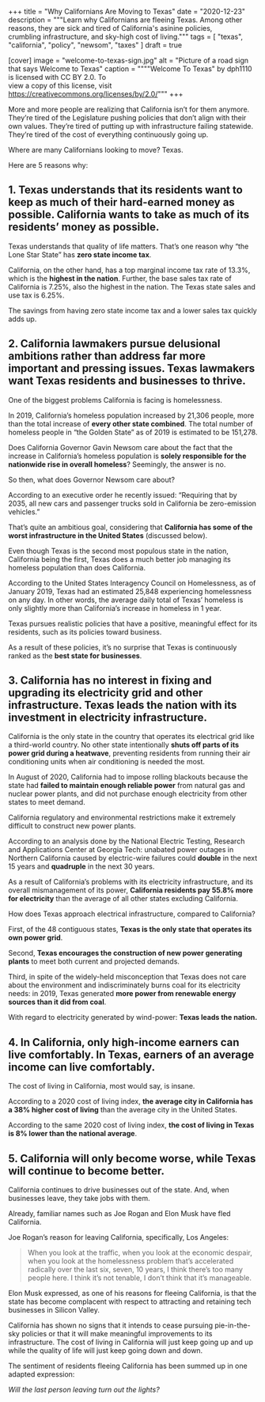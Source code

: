 +++
title = "Why Californians Are Moving to Texas"
date = "2020-12-23"
description = """Learn why Californians are fleeing Texas. Among other \
  reasons, they are sick and tired of California's asinine policies, \
  crumbling infrastructure, and sky-high cost of living."""
tags = [
  "texas",
  "california",
  "policy",
  "newsom",
  "taxes"
]
draft = true

[cover]
image = "welcome-to-texas-sign.jpg"
alt = "Picture of a road sign that says Welcome to Texas"
caption = """\"Welcome To Texas\" by dph1110 is licensed with CC BY 2.0. To \
  view a copy of this license, visit \
  https://creativecommons.org/licenses/by/2.0/"""
+++

More and more people are realizing that California isn’t for them anymore.
They’re tired of the Legislature pushing policies that don’t align with their
own values. They’re tired of putting up with infrastructure failing statewide.
They’re tired of the cost of everything continuously going up.

Where are many Californians looking to move? Texas.

Here are 5 reasons why:

## 1. Texas understands that its residents want to keep as much of their hard-earned money as possible. California wants to take as much of its residents’ money as possible.

Texas understands that quality of life matters. That’s one reason why “the
Lone Star State” has **zero state income tax**.

California, on the other hand, has a top marginal income tax rate of 13.3%,
which is the **highest in the nation**. Further, the base sales tax rate of
California is 7.25%, also the highest in the nation. The Texas state sales and
use tax is 6.25%.

The savings from having zero state income tax and a lower sales tax quickly
adds up.

## 2. California lawmakers pursue delusional ambitions rather than address far more important and pressing issues. Texas lawmakers want Texas residents and businesses to thrive.

One of the biggest problems California is facing is homelessness.

In 2019, California’s homeless population increased by 21,306 people, more
than the total increase of **every other state combined**. The total number of
homeless people in “the Golden State” as of 2019 is estimated to be 151,278.

Does California Governor Gavin Newsom care about the fact that the increase in
California’s homeless population is **solely responsible for the nationwide
rise in overall homeless**? Seemingly, the answer is no.

So then, what does Governor Newsom care about?

According to an executive order he recently issued: “Requiring that by 2035,
all new cars and passenger trucks sold in California be zero-emission
vehicles.”

That’s quite an ambitious goal, considering that **California has some of the
worst infrastructure in the United States** (discussed below).

Even though Texas is the second most populous state in the nation, California
being the first, Texas does a much better job managing its homeless population
than does California.

According to the United States Interagency Council on Homelessness, as of
January 2019, Texas had an estimated 25,848 experiencing homelessness on any
day. In other words, the average daily total of Texas’ homeless is only
slightly more than California’s increase in homeless in 1 year.

Texas pursues realistic policies that have a positive, meaningful effect for
its residents, such as its policies toward business.

As a result of these policies, it’s no surprise that Texas is continuously
ranked as the **best state for businesses**.

## 3. California has no interest in fixing and upgrading its electricity grid and other infrastructure. Texas leads the nation with its investment in electricity infrastructure.

California is the only state in the country that operates its electrical grid
like a third-world country. No other state intentionally **shuts off parts of
its power grid during a heatwave**, preventing residents from running their
air conditioning units when air conditioning is needed the most.

In August of 2020, California had to impose rolling blackouts because the
state had **failed to maintain enough reliable power** from natural gas and
nuclear power plants, and did not purchase enough electricity from other
states to meet demand.

California regulatory and environmental restrictions make it extremely
difficult to construct new power plants.

According to an analysis done by the National Electric Testing, Research and
Applications Center at Georgia Tech: unabated power outages in Northern
California caused by electric-wire failures could **double** in the next 15
years and **quadruple** in the next 30 years.

As a result of California’s problems with its electricity infrastructure, and
its overall mismanagement of its power, **California residents pay 55.8% more
for electricity** than the average of all other states excluding California.

How does Texas approach electrical infrastructure, compared to California?

First, of the 48 contiguous states, **Texas is the only state that operates
its own power grid**.

Second, **Texas encourages the construction of new power generating plants**
to meet both current and projected demands.

Third, in spite of the widely-held misconception that Texas does not care
about the environment and indiscriminately burns coal for its electricity
needs: in 2019, Texas generated **more power from renewable energy sources
than it did from coal**.

With regard to electricity generated by wind-power: **Texas leads the
nation.**

## 4. In California, only high-income earners can live comfortably. In Texas, earners of an average income can live comfortably.

The cost of living in California, most would say, is insane.

According to a 2020 cost of living index, **the average city in California has
a 38% higher cost of living** than the average city in the United States.

According to the same 2020 cost of living index, **the cost of living in Texas
is 8% lower than the national average**.

## 5. California will only become worse, while Texas will continue to become better.

California continues to drive businesses out of the state. And, when
businesses leave, they take jobs with them.

Already, familiar names such as Joe Rogan and Elon Musk have fled California.

Joe Rogan’s reason for leaving California, specifically, Los Angeles:

> When you look at the traffic, when you look at the economic despair, when
> you look at the homelessness problem that’s accelerated radically over the
> last six, seven, 10 years, I think there’s too many people here. I think
> it’s not tenable, I don’t think that it’s manageable.

Elon Musk expressed, as one of his reasons for fleeing California, is that the
state has become complacent with respect to attracting and retaining tech
businesses in Silicon Valley.

California has shown no signs that it intends to cease pursuing pie-in-the-sky
policies or that it will make meaningful improvements to its infrastructure.
The cost of living in California will just keep going up and up while the
quality of life will just keep going down and down.

The sentiment of residents fleeing California has been summed up in one
adapted expression:

_Will the last person leaving turn out the lights?_

